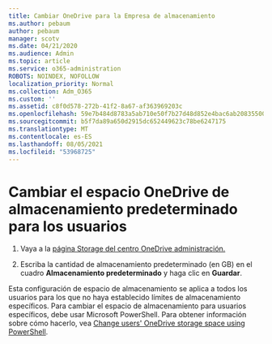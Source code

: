 ```yaml
---
title: Cambiar OneDrive para la Empresa de almacenamiento
ms.author: pebaum
author: pebaum
manager: scotv
ms.date: 04/21/2020
ms.audience: Admin
ms.topic: article
ms.service: o365-administration
ROBOTS: NOINDEX, NOFOLLOW
localization_priority: Normal
ms.collection: Adm_O365
ms.custom: ''
ms.assetid: c8f0d578-272b-41f2-8a67-af363969203c
ms.openlocfilehash: 59e7b484d8783a5ab710e50f7b27d48d852e4bac6ab208355005671621461ce4
ms.sourcegitcommit: b5f7da89a650d2915dc652449623c78be6247175
ms.translationtype: MT
ms.contentlocale: es-ES
ms.lasthandoff: 08/05/2021
ms.locfileid: "53968725"
---
```

# <a name="change-the-default-onedrive-storage-space-for-your-users"></a>Cambiar el espacio OneDrive de almacenamiento predeterminado para los usuarios

1. Vaya a la [página Storage del centro OneDrive administración.](https://admin.onedrive.com/?v=StorageSettings)
    
2. Escriba la cantidad de almacenamiento predeterminado (en GB) en el cuadro **Almacenamiento predeterminado** y haga clic en **Guardar**.
    
Esta configuración de espacio de almacenamiento se aplica a todos los usuarios para los que no haya establecido límites de almacenamiento específicos. Para cambiar el espacio de almacenamiento para usuarios específicos, debe usar Microsoft PowerShell. Para obtener información sobre cómo hacerlo, vea [Change users' OneDrive storage space using PowerShell](https://go.microsoft.com/fwlink/?linkid=866402).
  

